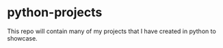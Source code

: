 # python-projects
 This repo will contain many of my projects that I have created in python to showcase.
